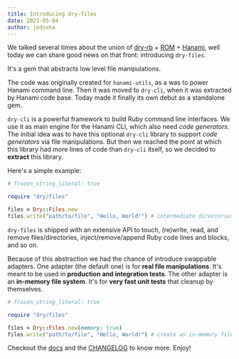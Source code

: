 ```yaml
---
title: Introducing dry-files
date: 2021-05-04
author: jodosha
---
```


We talked several times about the union of [dry-rb][dry] + [ROM][rom] + [Hanami][hanami], well today we can share good news on that front: introducing `dry-files`.

It's a gem that abstracts low level file manipulations.

The code was originally created for `hanami-utils`, as a was to power Hanami command line.
Then it was moved to `dry-cli`, when it was extracted by Hanami code base.
Today made it finally its own debut as a standalone gem.

`dry-cli` is a powerful framework to build Ruby command line interfaces.
We use it as main engine for the Hanami CLI, which also need _code generators_.
The initial idea was to have this optional `dry-cli` library to support _code generators_ via file manipulations.
But then we reached the point at which this library had more lines of code than `dry-cli` itself, so we decided to **extract** this library.

Here's a simple example:

```ruby
# frozen_string_literal: true

require "dry/files"

files = Dry::Files.new
files.write("path/to/file", "Hello, World!") # intermediate directories are created, if missing
```

`dry-files` is shipped with an extensive API to touch, (re)write, read, and remove files/directories, inject/remove/append Ruby code lines and blocks, and so on.

Because of this abstraction we had the chance of introduce swappable adapters.
One adapter (the default one) is for **real file manipulations**. It's meant to be used in **production and integration tests**.
The other adapter is an **in-memory file system**. It's for **very fast unit tests** that cleanup by themselves.

```ruby
# frozen_string_literal: true

require "dry/files"

files = Dry::Files.new(memory: true)
files.write("path/to/file", "Hello, World!") # create an in-memory file
```

Checkout the [docs][docs] and the [CHANGELOG][changelog] to know more. Enjoy!

[dry]: https://dry-rb.org
[rom]: https://rom-rb.org
[hanami]: https://hanamirb.org
[docs]: https://dry-rb.org/gems/dry-files
[changelog]: https://github.com/dry-rb/dry-files/releases/tag/v0.1.0
